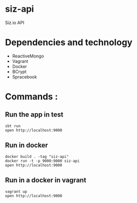 siz-api
=======

Siz.io API

# Dependencies and technology
- ReactiveMongo
- Vagrant
- Docker
- BCrypt
- Spracebook

# Commands :
## Run the app in test
    sbt run
    open http://localhost:9000
## Run in docker
    docker build . -tag "siz-api"
    docker run -t -p 9000:9000 siz-api
    open http://localhost:9000
## Run in a docker in vagrant
    vagrant up
    open http://localhost:9000
